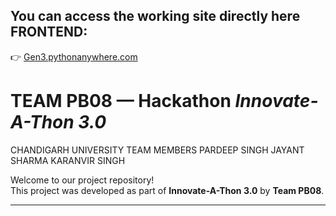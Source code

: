 ## You can access the working site directly here FRONTEND:  
👉 [Gen3.pythonanywhere.com](https://Gen3.pythonanywhere.com)

# TEAM PB08 — Hackathon *Innovate-A-Thon 3.0*
CHANDIGARH UNIVERSITY
TEAM MEMBERS PARDEEP SINGH 
             JAYANT SHARMA
             KARANVIR SINGH 

Welcome to our project repository!  
This project was developed as part of **Innovate-A-Thon 3.0** by **Team PB08**.

---


